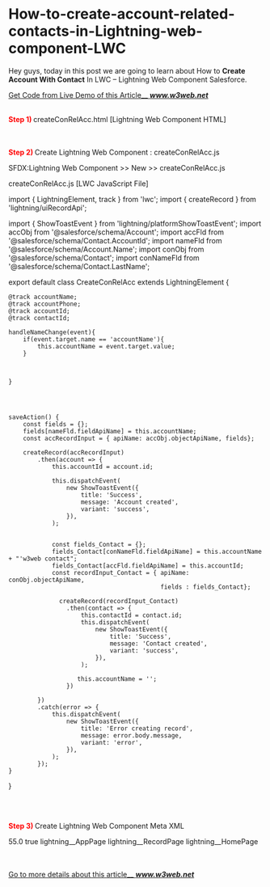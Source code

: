 # How-to-create-account-related-contacts-in-Lightning-web-component-LWC

<p>Hey guys, today in this post we are going to learn about How to <strong>Create Account With Contact</strong> In LWC – Lightning Web Component Salesforce.</p>

<a href="https://www.w3web.net/create-account-with-contact-in-lwc/">Get Code from Live Demo of this Article__  <b><i>www.w3web.net</i></b></a><br/><br/>


<strong style="color:#ff0000;">Step 1) </strong> createConRelAcc.html [Lightning Web Component HTML]

  <template>
    <lightning-card title="How to Create Account With Contact In LWC" icon-name="standard:account">
        <div class="slds-grid slds-wrap">
            <div class="slds-col slds-col-size_12-of-12 slds-p-horizontal_medium slds-m-bottom_medium">
              <lightning-input label="Name"
                onchange={handleNameChange} 
                value={accountName}
                name="accountName"
                class="slds-m-bottom_x-small"></lightning-input>
              </div>

              
              <div class="slds-col slds-col-size_12-of-12 slds-p-horizontal_medium slds-m-bottom_medium slds-p-top_medium">
                <lightning-button label="Save"
                variant="brand"
                onclick={saveAction}></lightning-button>
              </div>
           </div>   
     </lightning-card>
</template>

<br/><br/>
<strong style="color:#ff0000;">Step 2) </strong> Create Lightning Web Component : createConRelAcc.js

SFDX:Lightning Web Component >> New >> createConRelAcc.js

createConRelAcc.js [LWC JavaScript File]

   import { LightningElement, track } from 'lwc';
 import { createRecord } from 'lightning/uiRecordApi';
 
 import { ShowToastEvent } from 'lightning/platformShowToastEvent';
 import accObj from '@salesforce/schema/Account';
 import accFld from '@salesforce/schema/Contact.AccountId';
 import nameFld from '@salesforce/schema/Account.Name';
 import conObj from '@salesforce/schema/Contact';
 import conNameFld from '@salesforce/schema/Contact.LastName';

export default class CreateConRelAcc extends LightningElement {

    @track accountName;
    @track accountPhone;
    @track accountId; 
    @track contactId; 
   
    handleNameChange(event){   
        if(event.target.name == 'accountName'){
            this.accountName = event.target.value;
        }  
         
       
       
    }


    
  
    saveAction() {
        const fields = {};
        fields[nameFld.fieldApiName] = this.accountName;
        const accRecordInput = { apiName: accObj.objectApiName, fields};
       
        createRecord(accRecordInput)
            .then(account => {
                this.accountId = account.id;
               
                this.dispatchEvent(
                    new ShowToastEvent({
                        title: 'Success',
                        message: 'Account created',
                        variant: 'success',
                    }),
                );
               
               
                const fields_Contact = {};
                fields_Contact[conNameFld.fieldApiName] = this.accountName + "'w3web contact";
                fields_Contact[accFld.fieldApiName] = this.accountId; 
                const recordInput_Contact = { apiName: conObj.objectApiName,
                                              fields : fields_Contact};
                 
                  createRecord(recordInput_Contact)
                    .then(contact => {
                        this.contactId = contact.id;
                        this.dispatchEvent(
                            new ShowToastEvent({
                                title: 'Success',
                                message: 'Contact created',
                                variant: 'success',
                            }),
                        );
 
                       this.accountName = ''; 
                    })
 
            })
            .catch(error => {
                this.dispatchEvent(
                    new ShowToastEvent({
                        title: 'Error creating record',
                        message: error.body.message,
                        variant: 'error',
                    }),
                );
            });
    }


}



<br/><br/>

<strong style="color:#ff0000;">Step 3) </strong> Create Lightning Web Component Meta XML
<br/>

<?xml version="1.0" encoding="UTF-8"?>
<LightningComponentBundle xmlns="http://soap.sforce.com/2006/04/metadata">
    <apiVersion>55.0</apiVersion>
    <isExposed>true</isExposed>
    <targets>
    <target>lightning__AppPage</target>
    <target>lightning__RecordPage</target>
    <target>lightning__HomePage</target>
  </targets>
</LightningComponentBundle>

<br/><br/>
<a href="https://www.w3web.net/create-account-with-contact-in-lwc/">Go to more details about this article__  <b><i>www.w3web.net</i></b></a><br/><br/>
